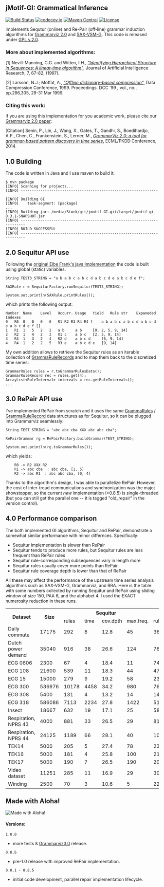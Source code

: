 ## jMotif-GI: Grammatical Inference
[![Build Status](https://travis-ci.org/jMotif/GI.svg?branch=master)](https://travis-ci.org/jMotif/GI)
[![codecov.io](http://codecov.io/github/jMotif/GI/coverage.svg?branch=master)](http://codecov.io/github/jMotif/GI?branch=master)
[![Maven Central](https://maven-badges.herokuapp.com/maven-central/net.seninp/jmotif-gi/badge.svg)](https://maven-badges.herokuapp.com/maven-central/net.seninp/jmotif-gi)
[![License](http://img.shields.io/:license-gpl2-green.svg)](http://www.gnu.org/licenses/gpl-2.0.html)


Implements Sequtur (online) and Re-Pair (off-line) grammar induction algorithms for [Grammarviz 2.0](https://github.com/GrammarViz2/grammarviz2_site) and [SAX-VSM-G](https://github.com/seninp/sax-vsm-g). This code is released under [GPL v.2.0](https://www.gnu.org/licenses/old-licenses/gpl-2.0.en.html).

### More about implemented algorithms:
[1] Nevill-Manning, C.G. and Witten, I.H., [*"Identifying Hierarchical Structure in Sequences: A linear-time algorithm"*](http://www.jair.org/media/374/live-374-1630-jair.pdf), Journal of Artificial Intelligence Research, 7, 67-82, (1997).

[2] Larsson, N.J.; Moffat, A., [*"Offline dictionary-based compression"*](http://ieeexplore.ieee.org/stamp/stamp.jsp?tp=&arnumber=755679&isnumber=16375), Data Compression Conference, 1999. Proceedings. DCC '99 , vol., no., pp.296,305, 29-31 Mar 1999.

### Citing this work:
If you are using this implementation for you academic work, please cite our [Grammarviz 2.0 paper](http://link.springer.com/chapter/10.1007/978-3-662-44845-8_37):

[Citation] Senin, P., Lin, J., Wang, X., Oates, T., Gandhi, S., Boedihardjo, A.P., Chen, C., Frankenstein, S., Lerner, M.,  [*GrammarViz 2.0: a tool for grammar-based pattern discovery in time series*](http://www2.hawaii.edu/~senin/assets/papers/grammarviz2.pdf), ECML/PKDD Conference, 2014.

1.0 Building
------------
The code is written in Java and I use maven to build it:
	
	$ mvn package
	[INFO] Scanning for projects...
	[INFO] ------------------------------------------------------------------------
  	[INFO] Building GI
	[INFO]    task-segment: [package]
  	...
	[INFO] Building jar: /media/Stock/git/jmotif-GI.git/target/jmotif-gi-0.3.1-SNAPSHOT.jar
	[INFO] ------------------------------------------------------------------------
	[INFO] BUILD SUCCESSFUL
	[INFO] ------------------------------------------------------------------------
  
2.0 Sequitur API use
------------
Following the [original Eibe Frank's java implementation](https://github.com/craignm/sequitur) the code is built using global (static) variables:

	String TEST3_STRING = "a b a b c a b c d a b c d e a b c d e f";
  
	SAXRule r = SequiturFactory.runSequitur(TEST3_STRING);

	System.out.println(SAXRule.printRules());

which prints the following output:

	Number	Name	Level	Occurr.	Usage	Yield	Rule str	Expaneded	Indexes
	0	R0	0	0	0	0	R1 R2 R3 R4 R4 f 	a b a b c a b c d a b c d e a b c d e f	[]
	1	R1	1	5	2	2	a b 	a b 	[0, 2, 5, 9, 14]
	2	R2	1	4	2	3	R1 c 	a b c 	[2, 5, 9, 14]
	3	R3	1	3	2	4	R2 d 	a b c d 	[5, 9, 14]
	4	R4	1	2	2	5	R3 e 	a b c d e 	[9, 14]
 
My own addition allows to retrieve the Sequitur rules as an iterable collection of [GrammaRuleRecords](https://github.com/jMotif/GI/blob/master/src/main/java/net/seninp/gi/logic/GrammarRuleRecord.java) and to map them back to the discretized time series:

	GrammarRules rules = r.toGrammarRulesData();
	GrammarRuleRecord rec = rules.get(4);
	ArrayList<RuleInterval> intervals = rec.getRuleIntervals();
	...
  

3.0 RePair API use
------------
I've implemented RePair from scratch and it uses the same [GrammaRules](https://github.com/jMotif/GI/blob/master/src/main/java/net/seninp/gi/logic/GrammarRules.java) / [GrammaRuleRecord](https://github.com/jMotif/GI/blob/master/src/main/java/net/seninp/gi/logic/GrammarRuleRecord.java) data structures as for Sequitur, so it can be plugged into Grammarviz seamlessly: 

	String TEST_STRING = "abc abc cba XXX abc abc cba";
	
	RePairGrammar rg = RePairFactory.buildGrammar(TEST_STRING);
	
	System.out.println(rg.toGrammarRules());
	
which yields: 	

		R0 -> R2 XXX R2 
        R1 -> abc cba  : abc cba, [1, 5]
        R2 -> abc R1  : abc abc cba, [0, 4]

Thanks to the algorithm's design, I was able to parallelize RePair. However, the cost of inter-tread communications and synchronization was the majot showstopper, so the current *new* implementation (>0.8.5) is single-threaded (but you can still get the parallel one -- it is tagged "old_repair" in the version control).


4.0 Performance comparison
------------
The both implemented GI algorithms, Sequitur and RePair, demonstrate a somewhat similar performance with minor differnces. Specifically: 
 -   Sequitur implementation is slower than RePair
 -   Sequitur tends to produce more rules, but Sequitur rules are less frequent than RePair rules
 -   Sequitur rule-corresponding subsequences vary in length more
 -   Sequitur rules usually cover more points than RePair
 -   Sequitur rule coverage depth is lower than that of RePair

All these may affect the performance of the upstream time series analysis algorithms such as SAX-VSM-G, Grammarviz, and RRA. Here is the table with some numbers collected by running Sequitur and RePair using sliding window of size 150, PAA 6, and the alphabet 4. I used the EXACT numerosity reduction in these runs.

<table><tr><th rowspan="2">Dataset</th><th rowspan="2">Size</th><th colspan="4">Sequitur</th><th colspan="4">RePair</th></tr><tr><td>rules</td><td>time</td><td>cov.dpth</td><td>max.freq.</td><td>rules</td><td>time</td><td>cov.dpth</td><td>max.freq.</td></tr><tr><td>Daily commute</td><td>17175</td><td>292</td><td>8</td><td>12.8</td><td>45</td><td>362</td><td>4</td><td>18.3</td><td>53</td></tr><tr><td>Dutch power demand</td><td>35040</td><td>916</td><td>38</td><td>26.6</td><td>124</td><td>769</td><td>14</td><td>29.6</td><td>162</td></tr><tr><td>ECG 0606</td><td>2300</td><td>67</td><td>4</td><td>18.4</td><td>11</td><td>74</td><td>1</td><td>37.4</td><td>14</td></tr><tr><td>ECG 108</td><td>21600</td><td>539</td><td>11</td><td>18.3</td><td>44</td><td>472</td><td>9</td><td>20.8</td><td>45</td></tr><tr><td>ECG 15</td><td>15000</td><td>279</td><td>9</td><td>19.2</td><td>58</td><td>239</td><td>5</td><td>25.7</td><td>71</td></tr><tr><td>ECG 300</td><td>536976</td><td>10178</td><td>4458</td><td>34.2</td><td>980</td><td>7649</td><td>2048</td><td>35.7</td><td>1673</td></tr><tr><td>ECG 308</td><td>5400</td><td>131</td><td>4</td><td>13.2</td><td>14</td><td>143</td><td>1</td><td>22.1</td><td>15</td></tr><tr><td>ECG 318</td><td>586086</td><td>7113</td><td>2234</td><td>27.8</td><td>1422</td><td>5112</td><td>1435</td><td>29.1</td><td>2942</td></tr><tr><td>Insect</td><td>18667</td><td>632</td><td>19</td><td>17.1</td><td>25</td><td>584</td><td>10</td><td>18.3</td><td>32</td></tr><tr><td>Respiration, NPRS 43</td><td>4000</td><td>881</td><td>33</td><td>26.5</td><td>29</td><td>813</td><td>12</td><td>27.5</td><td>45</td></tr><tr><td>Respiration, NPRS 44</td><td>24125</td><td>1189</td><td>66</td><td>28.1</td><td>40</td><td>1057</td><td>17</td><td>28.9</td><td>61</td></tr><tr><td>TEK14</td><td>5000</td><td>205</td><td>5</td><td>27.4</td><td>78</td><td>237</td><td>3</td><td>32.6</td><td>130</td></tr><tr><td>TEK16</td><td>5000</td><td>181</td><td>4</td><td>25.8</td><td>100</td><td>210</td><td>2</td><td>31.9</td><td>157</td></tr><tr><td>TEK17</td><td>5000</td><td>190</td><td>7</td><td>26.5</td><td>190</td><td>208</td><td>2</td><td>32</td><td>208</td></tr><tr><td>Video dataset</td><td>11251</td><td>285</td><td>11</td><td>16.9</td><td>29</td><td>301</td><td>7</td><td>21.8</td><td>30</td></tr><tr><td>Winding</td><td>2500</td><td>70</td><td>3</td><td>10.6</td><td>5</td><td>225</td><td>1</td><td>33.5</td><td>5</td></tr></table>

## Made with Aloha!
![Made with Aloha!](https://raw.githubusercontent.com/GrammarViz2/grammarviz2_src/master/src/resources/assets/aloha.jpg)


#### Versions:
`1.0.0`
  * more tests & [Grammarviz3.0](https://github.com/GrammarViz2/grammarviz2_src) release.
  
`0.8.6`
  * pre-1.0 release with improved RePair implementation.

`0.0.1 - 0.8.5`
  * initial code development, parallel repair implementation lifecycle.
